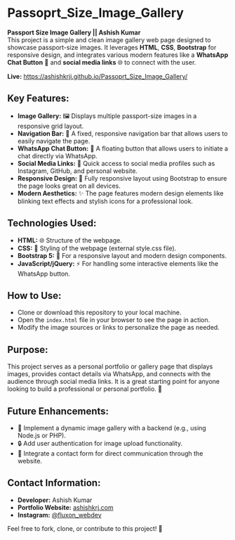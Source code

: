 # Passoprt_Size_Image_Gallery

**Passport Size Image Gallery || Ashish Kumar**  
This project is a simple and clean image gallery web page designed to showcase passport-size images. It leverages **HTML**, **CSS**, **Bootstrap** for responsive design, and integrates various modern features like a **WhatsApp Chat Button** 📱 and **social media links** 🌐 to connect with the user.

**Live:** https://ashishkrji.github.io/Passoprt_Size_Image_Gallery/

## **Key Features:**

- **Image Gallery:** 🖼️ Displays multiple passport-size images in a responsive grid layout.  
- **Navigation Bar:** 🚀 A fixed, responsive navigation bar that allows users to easily navigate the page.  
- **WhatsApp Chat Button:** 💬 A floating button that allows users to initiate a chat directly via WhatsApp.  
- **Social Media Links:** 📱 Quick access to social media profiles such as Instagram, GitHub, and personal website.  
- **Responsive Design:** 📱 Fully responsive layout using Bootstrap to ensure the page looks great on all devices.  
- **Modern Aesthetics:** ✨ The page features modern design elements like blinking text effects and stylish icons for a professional look.  

## **Technologies Used:**

- **HTML:** 🌐 Structure of the webpage.  
- **CSS:** 🎨 Styling of the webpage (external style.css file).  
- **Bootstrap 5:** 🚀 For a responsive layout and modern design components.  
- **JavaScript/jQuery:** ⚡ For handling some interactive elements like the WhatsApp button.

## **How to Use:**

- Clone or download this repository to your local machine.  
- Open the `index.html` file in your browser to see the page in action.  
- Modify the image sources or links to personalize the page as needed.

## **Purpose:**

This project serves as a personal portfolio or gallery page that displays images, provides contact details via WhatsApp, and connects with the audience through social media links. It is a great starting point for anyone looking to build a professional or personal portfolio. 💼

## **Future Enhancements:**  

- 🔄 Implement a dynamic image gallery with a backend (e.g., using Node.js or PHP).  
- 🔒 Add user authentication for image upload functionality.  
- 📩 Integrate a contact form for direct communication through the website.

## **Contact Information:**  
- **Developer:** Ashish Kumar  
- **Portfolio Website:** [ashishkrj.com](https://ashishkrj.com)  
- **Instagram:** [@fluxon_webdev](https://www.instagram.com/fluxon_webdev/)

Feel free to fork, clone, or contribute to this project! 🚀
